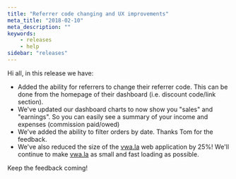 ```yaml
---
title: "Referrer code changing and UX improvements"
meta_title: "2018-02-10"
meta_description: ""
keywords:
    - releases
    - help
sidebar: "releases"
---
```


Hi all, in this release we have:

*   Added the ability for referrers to change their referrer code. This can be done from the homepage of their dashboard (i.e. discount code/link section).
*   We've updated our dashboard charts to now show you "sales" and "earnings". So you can easily see a summary of your income and expenses (commission paid/owed)
*   We've added the ability to filter orders by date. Thanks Tom for the feedback.
*   We've also reduced the size of the [vwa.la](https://vwa.la) web application by 25%! We'll continue to make [vwa.la](https://vwa.la) as small and fast loading as possible.

Keep the feedback coming!
